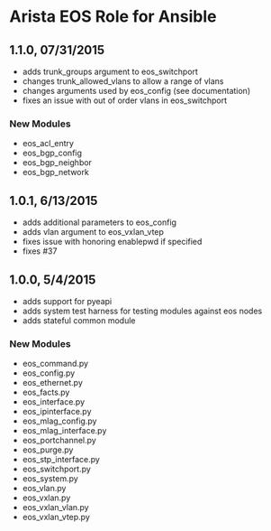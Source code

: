 Arista EOS Role for Ansible
===========================

## 1.1.0, 07/31/2015

- adds trunk_groups argument to eos_switchport
- changes trunk_allowed_vlans to allow a range of vlans
- changes arguments used by eos_config (see documentation)
- fixes an issue with out of order vlans in eos_switchport

### New Modules

* eos_acl_entry
* eos_bgp_config
* eos_bgp_neighbor
* eos_bgp_network

## 1.0.1, 6/13/2015

- adds additional parameters to eos_config
- adds vlan argument to eos_vxlan_vtep
- fixes issue with honoring enablepwd if specified
- fixes #37

## 1.0.0, 5/4/2015

- adds support for pyeapi
- adds system test harness for testing modules against eos nodes
- adds stateful common module

### New Modules

* eos_command.py
* eos_config.py
* eos_ethernet.py
* eos_facts.py
* eos_interface.py
* eos_ipinterface.py
* eos_mlag_config.py
* eos_mlag_interface.py
* eos_portchannel.py
* eos_purge.py
* eos_stp_interface.py
* eos_switchport.py
* eos_system.py
* eos_vlan.py
* eos_vxlan.py
* eos_vxlan_vlan.py
* eos_vxlan_vtep.py

